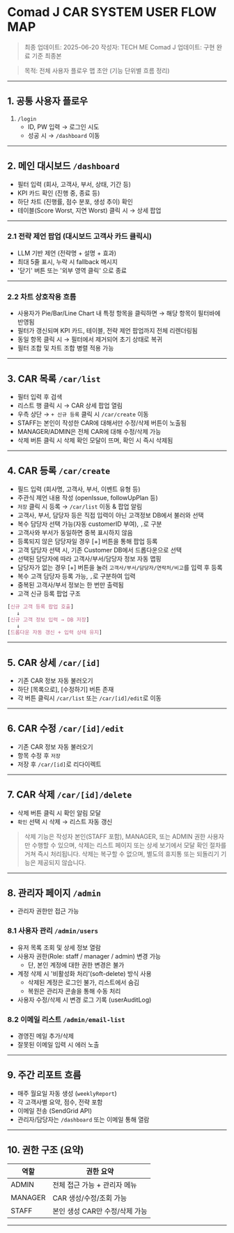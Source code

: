 # Comad J CAR SYSTEM USER FLOW MAP

> 최종 업데이트: 2025-06-20
> 작성자: TECH ME Comad J
> 업데이트: 구현 완료 기준 최종본

> 목적: 전체 사용자 플로우 맵 초안 (기능 단위별 흐름 정리)

---

## 1. 공통 사용자 플로우

1. `/login`
   - ID, PW 입력 → 로그인 시도
   - 성공 시 → `/dashboard` 이동

---

## 2. 메인 대시보드 `/dashboard`

- 필터 입력 (회사, 고객사, 부서, 상태, 기간 등)
- KPI 카드 확인 (진행 중, 종료 등)
- 하단 차트 (진행률, 점수 분포, 생성 추이) 확인
- 테이블(Score Worst, 지연 Worst) 클릭 시 → 상세 팝업

---

### 2.1 전략 제언 팝업 (대시보드 고객사 카드 클릭시)

- LLM 기반 제언 (전략명 + 설명 + 효과)
- 최대 5줄 표시, 누락 시 fallback 메시지
- '닫기' 버튼 또는 '외부 영역 클릭' 으로 종료

---

### 2.2 차트 상호작용 흐름

- 사용자가 Pie/Bar/Line Chart 내 특정 항목을 클릭하면 → 해당 항목이 필터바에 반영됨
- 필터가 갱신되며 KPI 카드, 테이블, 전략 제언 팝업까지 전체 리렌더링됨
- 동일 항목 클릭 시 → 필터에서 제거되어 초기 상태로 복귀
- 필터 조합 및 차트 조합 병렬 적용 가능

---

## 3. CAR 목록 `/car/list`

- 필터 입력 후 검색
- 리스트 행 클릭 시 → CAR 상세 팝업 열림
- 우측 상단 → `+ 신규 등록` 클릭 시 `/car/create` 이동
- STAFF는 본인이 작성한 CAR에 대해서만 수정/삭제 버튼이 노출됨
- MANAGER/ADMIN은 전체 CAR에 대해 수정/삭제 가능
- 삭제 버튼 클릭 시 삭제 확인 모달이 뜨며, 확인 시 즉시 삭제됨

---

## 4. CAR 등록 `/car/create`
- 필드 입력 (회사명, 고객사, 부서, 이벤트 유형 등)
- 주관식 제언 내용 작성 (openIssue, followUpPlan 등)
- `저장` 클릭 시 등록 → `/car/list` 이동 & 팝업 알림
- 고객사, 부서, 담당자 등은 직접 입력이 아닌 고객정보 DB에서 불러와 선택
- 복수 담당자 선택 가능(자동 customerID 부여), `,`로 구분
- 고객사와 부서가 동일하면 중복 표시하지 않음
- 등록되지 않은 담당자일 경우 [+] 버튼을 통해 팝업 등록
- 고객 담당자 선택 시, 기존 Customer DB에서 드롭다운으로 선택
- 선택된 담당자에 따라 고객사/부서/담당자 정보 자동 맵핑
- 담당자가 없는 경우 [+] 버튼을 눌러 `고객사/부서/담당자/연락처/비고`를 입력 후 등록
- 복수 고객 담당자 등록 가능, `,`로 구분하여 입력
- 중복된 고객사/부서 정보는 한 번만 출력됨
- 고객 신규 등록 팝업 구조
```css
[신규 고객 등록 팝업 호출] 
   ↓
[신규 고객 정보 입력 → DB 저장] 
   ↓
[드롭다운 자동 갱신 + 입력 상태 유지]
```

---

## 5. CAR 상세 `/car/[id]`

- 기존 CAR 정보 자동 불러오기
- 하단 [목록으로], [수정하기] 버튼 존재
- 각 버튼 클릭시 `/car/list` 또는 `/car/[id]/edit`로 이동

---

## 6. CAR 수정 `/car/[id]/edit`

- 기존 CAR 정보 자동 불러오기
- 항목 수정 후 `저장`
- 저장 후 `/car/[id]`로 리다이렉트

---

## 7. CAR 삭제 `/car/[id]/delete`

- 삭제 버튼 클릭 시 확인 알림 모달
- `확인` 선택 시 삭제 → 리스트 자동 갱신
> 삭제 기능은 작성자 본인(STAFF 포함), MANAGER, 또는 ADMIN 권한 사용자만 수행할 수 있으며, 삭제는 리스트 페이지 또는 상세 보기에서 모달 확인 절차를 거쳐 즉시 처리됩니다. 삭제는 복구할 수 없으며, 별도의 휴지통 또는 되돌리기 기능은 제공되지 않습니다.

---

## 8. 관리자 페이지 `/admin`

- 관리자 권한만 접근 가능

### 8.1 사용자 관리 `/admin/users`
- 유저 목록 조회 및 상세 정보 열람
- 사용자 권한(Role: staff / manager / admin) 변경 가능
  - 단, 본인 계정에 대한 권한 변경은 불가
- 계정 삭제 시 '비활성화 처리'(soft-delete) 방식 사용
  - 삭제된 계정은 로그인 불가, 리스트에서 숨김
  - 복원은 관리자 콘솔을 통해 수동 처리
- 사용자 수정/삭제 시 변경 로그 기록 (userAuditLog)

### 8.2 이메일 리스트 `/admin/email-list`
- 경영진 메일 추가/삭제
- 잘못된 이메일 입력 시 에러 노출

---

## 9. 주간 리포트 흐름

- 매주 월요일 자동 생성 (`weeklyReport`)
- 각 고객사별 요약, 점수, 전략 포함
- 이메일 전송 (SendGrid API)
- 관리자/담당자는 `/dashboard` 또는 이메일 통해 열람

---

## 10. 권한 구조 (요약)

| 역할    | 권한 요약 |
|---------|-----------|
| ADMIN   | 전체 접근 가능 + 관리자 메뉴 |
| MANAGER | CAR 생성/수정/조회 가능 |
| STAFF   | 본인 생성 CAR만 수정/삭제 가능 |

---
